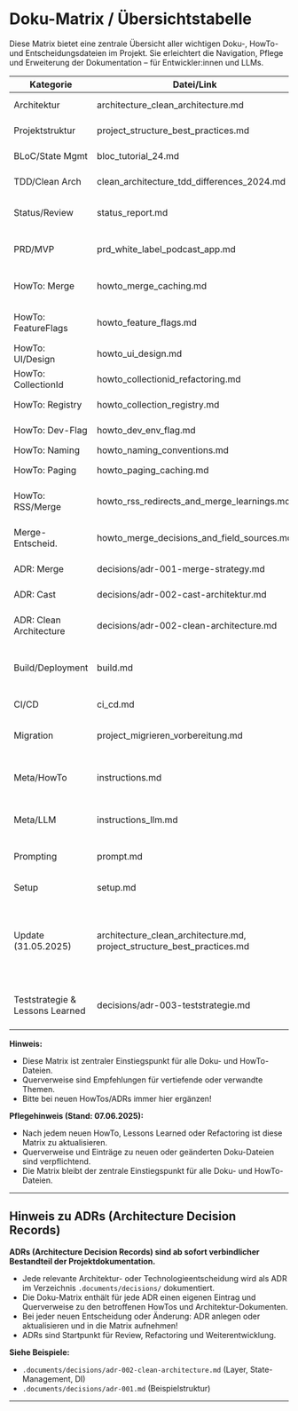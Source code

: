 # Doku-Matrix / Übersichtstabelle

Diese Matrix bietet eine zentrale Übersicht aller wichtigen Doku-, HowTo- und Entscheidungsdateien im Projekt. Sie erleichtert die Navigation, Pflege und Erweiterung der Dokumentation – für Entwickler:innen und LLMs.

| Kategorie         | Datei/Link                                   | Inhalt/Schwerpunkt                                  | Querverweise                       |
|------------------|----------------------------------------------|-----------------------------------------------------|-------------------------------------|
| Architektur      | architecture_clean_architecture.md            | Clean Architecture, Patterns, Prinzipien             | project_structure_best_practices.md |
| Projektstruktur  | project_structure_best_practices.md           | Layer, Ordner, Best Practices                        | architecture_clean_architecture.md  |
| BLoC/State Mgmt  | bloc_tutorial_24.md                          | BLoC-Pattern, Dart 3, Riverpod                       |                                     |
| TDD/Clean Arch   | clean_architecture_tdd_differences_2024.md    | Unterschiede, TDD, Clean Arch                        |                                     |
| Status/Review    | status_report.md                              | Status, Review-Checkliste, offene Punkte             | prd_white_label_podcast_app.md      |
| PRD/MVP          | prd_white_label_podcast_app.md                | Produkt-Requirements, MVP, Feature-Liste             | status_report.md                    |
| HowTo: Merge     | howto_merge_caching.md                        | MergeService, Caching, Offline-Strategie             | adr-001-merge-strategy.md           |
| HowTo: FeatureFlags | howto_feature_flags.md                     | FeatureFlags, Provider, Caching, Tests               |                                     |
| HowTo: UI/Design | howto_ui_design.md                            | UI/UX, Design-Todos, Accessibility                   |                                     |
| HowTo: CollectionId | howto_collectionid_refactoring.md           | CollectionId-Provider, Refactoring                   | howto_collection_registry.md         |
| HowTo: Registry  | howto_collection_registry.md                  | CollectionRegistry, Validierung                      | howto_collectionid_refactoring.md    |
| HowTo: Dev-Flag  | howto_dev_env_flag.md                         | DEV/ENV-Flag, Fehlerausgabe                          |                                     |
| HowTo: Naming    | howto_naming_conventions.md                    | Namenskonventionen                                   |                                     |
| HowTo: Paging    | howto_paging_caching.md                        | Paging, Caching, Provider                            |                                     |
| HowTo: RSS/Merge | howto_rss_redirects_and_merge_learnings.md     | RSS-Feed-Handling, Redirects, Merge-Learnings        | howto_merge_caching.md              |
| Merge-Entscheid. | howto_merge_decisions_and_field_sources.md     | Merge-Entscheidungen, Feldherkunft                   | adr-001-merge-strategy.md           |
| ADR: Merge       | decisions/adr-001-merge-strategy.md            | Merge-Architektur, Strategie                         | howto_merge_caching.md              |
| ADR: Cast        | decisions/adr-002-cast-architektur.md          | AirPlay/Chromecast-Architektur                       |                                     |
| ADR: Clean Architecture | decisions/adr-002-clean-architecture.md | Clean Architecture, Layer, State-Management, DI | architecture_clean_architecture.md |
| Build/Deployment | build.md | Build- und Deployment-Anleitung für das Flutter-Projekt | ci_cd.md |
| CI/CD            | ci_cd.md | Hinweise zu CI/CD-Prozessen | build.md |
| Migration        | project_migrieren_vorbereitung.md | Vorbereitungsschritte für die Projektmigration | howto_doku_migration.md |
| Meta/HowTo       | instructions.md | Zentrale Übersicht und Anleitungen für das Arbeiten mit .instructions | instructions_llm.md |
| Meta/LLM         | instructions_llm.md | Hinweise zur LLM-optimierten Nutzung der Anleitungen | instructions.md |
| Prompting        | prompt.md | Prompt-Vorlagen und Beispiele für Copilot/LLM | |
| Setup            | setup.md | Setup-Anleitung für das Projekt | GETTING_STARTED.md |
| Update (31.05.2025) | architecture_clean_architecture.md, project_structure_best_practices.md | Architektur- und Projektstruktur-Update für die Weiterentwicklung, verbindliche Layer-Trennung, Doku-Pflege | alle |
| Teststrategie & Lessons Learned | decisions/adr-003-teststrategie.md | Teststrategie, Lessons Learned, Doku-Integration aus Migration | status_report.md, howto_merge_caching.md |

**Hinweis:**
- Diese Matrix ist zentraler Einstiegspunkt für alle Doku- und HowTo-Dateien.
- Querverweise sind Empfehlungen für vertiefende oder verwandte Themen.
- Bitte bei neuen HowTos/ADRs immer hier ergänzen!

**Pflegehinweis (Stand: 07.06.2025):**
- Nach jedem neuen HowTo, Lessons Learned oder Refactoring ist diese Matrix zu aktualisieren.
- Querverweise und Einträge zu neuen oder geänderten Doku-Dateien sind verpflichtend.
- Die Matrix bleibt der zentrale Einstiegspunkt für alle Doku- und HowTo-Dateien.

---

## Hinweis zu ADRs (Architecture Decision Records)

**ADRs (Architecture Decision Records) sind ab sofort verbindlicher Bestandteil der Projektdokumentation.**
- Jede relevante Architektur- oder Technologieentscheidung wird als ADR im Verzeichnis `.documents/decisions/` dokumentiert.
- Die Doku-Matrix enthält für jede ADR einen eigenen Eintrag und Querverweise zu den betroffenen HowTos und Architektur-Dokumenten.
- Bei jeder neuen Entscheidung oder Änderung: ADR anlegen oder aktualisieren und in die Matrix aufnehmen!
- ADRs sind Startpunkt für Review, Refactoring und Weiterentwicklung.

**Siehe Beispiele:**
- `.documents/decisions/adr-002-clean-architecture.md` (Layer, State-Management, DI)
- `.documents/decisions/adr-001.md` (Beispielstruktur)

---

<!--
Siehe auch:
- README.md (Projektüberblick)
- CONTRIBUTING.md (Doku- und Coding-Guidelines)
- GETTING_STARTED.md (Schnellstart und Doku-Einstieg)
-->
